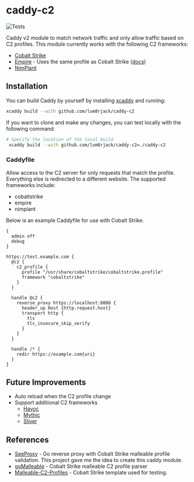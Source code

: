 # caddy-c2

![Tests](https://github.com/lum8rjack/caddy-c2/actions/workflows/go.yml/badge.svg)

Caddy v2 module to match network traffic and only allow traffic based on C2 profiles. This module currently works with the following C2 frameworks:
- [Cobalt Strike](https://www.cobaltstrike.com/)
- [Empire](https://github.com/BC-SECURITY/Empire) - Uses the same profile as Cobalt Strike ([docs](https://bc-security.gitbook.io/empire-wiki/listeners/malleable-c2))
- [NimPlant](https://github.com/chvancooten/NimPlant)

## Installation

You can build Caddy by yourself by installing [xcaddy](https://github.com/caddyserver/xcaddy) and running:
```bash
xcaddy build --with github.com/lum8rjack/caddy-c2
```

If you want to clone and make any changes, you can test locally with the following command:
```bash
# Specify the location of the local build
 xcaddy build --with github.com/lum8rjack/caddy-c2=./caddy-c2
```

### Caddyfile

Allow access to the C2 server for only requests that match the profile. Everything else is redirected to a different website. The supported frameworks include:
- cobaltstrike
- empire
- nimplant

Below is an example Caddyfile for use with Cobalt Strike.
```
{
  admin off
  debug
}

https://test.example.com {
  @c2 {
    c2_profile {
      profile "/usr/share/cobaltstrike/cobaltstrike.profile"
      framework "cobaltstrike"
    }
  }

  handle @c2 {
    reverse_proxy https://localhost:8080 {
      header_up Host {http.request.host}
      transport http {
        tls
        tls_insecure_skip_verify
      }
    }
  }

  handle /* {
    redir https://example.com{uri}
  }
}
```


## Future Improvements

- Auto reload when the C2 profile change
- Support additional C2 frameworks
  - [Havoc](https://github.com/HavocFramework/Havoc)
  - [Mythic](https://github.com/its-a-feature/Mythic)
  - [Sliver](https://github.com/BishopFox/sliver)

## References

- [SeeProxy](https://github.com/nopbrick/SeeProxy) - Go reverse proxy with Cobalt Strike malleable profile validation. This project gave me the idea to create this caddy module.
- [goMalleable](https://github.com/D00Movenok/goMalleable) - Cobalt Strike malleable C2 profile parser
- [Malleable-C2-Profiles](https://github.com/xx0hcd/Malleable-C2-Profiles) - Cobalt Strike template used for testing.

